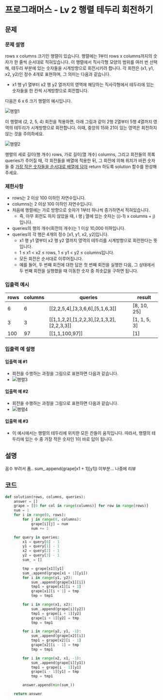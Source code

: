 # 프로그래머스 - Lv 2 행렬 테두리 회전하기

문제
-----

### 문제 설명

rows x columns 크기인 행렬이 있습니다. 행렬에는 1부터 rows x columns까지의 숫자가 한 줄씩 순서대로 적혀있습니다. 이 행렬에서 직사각형 모양의 범위를 여러 번 선택해, 테두리 부분에 있는 숫자들을 시계방향으로 회전시키려 합니다. 각 회전은 (x1, y1, x2, y2)인 정수 4개로 표현하며, 그 의미는 다음과 같습니다.

- x1 행 y1 열부터 x2 행 y2 열까지의 영역에 해당하는 직사각형에서 테두리에 있는 숫자들을 한 칸씩 시계방향으로 회전합니다.

다음은 6 x 6 크기 행렬의 예시입니다.

![행렬1](../../assets/rowand1.png)

이 행렬에 (2, 2, 5, 4) 회전을 적용하면, 아래 그림과 같이 2행 2열부터 5행 4열까지 영역의 테두리가 시계방향으로 회전합니다. 이때, 중앙의 15와 21이 있는 영역은 회전하지 않는 것을 주의하세요.

![행렬2](../../assets/rowand2.png)

행렬의 세로 길이(행 개수) rows, 가로 길이(열 개수) columns, 그리고 회전들의 목록 queries가 주어질 때, 각 회전들을 배열에 적용한 뒤, 그 회전에 의해 위치가 바뀐 숫자들 중 <u>가장 작은 숫자들을 순서대로 배열에 담아</u> return 하도록 solution 함수를 완성해주세요.

### 제한사항

- rows는 2 이상 100 이하인 자연수입니다.
- columns는 2 이상 100 이하인 자연수입니다.
- 처음에 행렬에는 가로 방향으로 숫자가 1부터 하나씩 증가하면서 적혀있습니다.
    - 즉, 아무 회전도 하지 않았을 때, i 행 j 열에 있는 숫자는 ((i-1) x columns + j)입니다.
- queries의 행의 개수(회전의 개수)는 1 이상 10,000 이하입니다.
- queries의 각 행은 4개의 정수 [x1, y1, x2, y2]입니다.
    - x1 행 y1 열부터 x2 행 y2 열까지 영역의 테두리를 시계방향으로 회전한다는 뜻입니다.
    - 1 ≤ x1 < x2 ≤ rows, 1 ≤ y1 < y2 ≤ columns입니다.
    - 모든 회전은 순서대로 이루어집니다.
    - 예를 들어, 두 번째 회전에 대한 답은 첫 번째 회전을 실행한 다음, 그 상태에서 두 번째 회전을 실행했을 때 이동한 숫자 중 최솟값을 구하면 됩니다.

### 입출력 예시

|rows|columns|queries|result|
|---|---|---|---|
|6|6|[[2,2,5,4],[3,3,6,6],[5,1,6,3]]|[8, 10, 25]|
|3|3|[[1,1,2,2],[1,2,2,3],[2,1,3,2],[2,2,3,3]]|[1, 1, 5, 3]|
|100|97|[[1,1,100,97]]|[1]|

### 입출력 예 설명

#### 입출력 예 #1

- 회전을 수행하는 과정을 그림으로 표현하면 다음과 같습니다.
- ![행렬3](../../assets/rowand3.png)

#### 입출력 예 #2

- 회전을 수행하는 과정을 그림으로 표현하면 다음과 같습니다.
- ![행렬4](../../assets/rowand4.png)

#### 입출력 예 #3

- 이 예시에서는 행렬의 테두리에 위치한 모든 칸들이 움직입니다. 따라서, 행렬의 테두리에 있는 수 중 가장 작은 숫자인 1이 바로 답이 됩니다.

설명
------
꼼수 부려서 품.. sum_.append(grape[x1 + 1][y1]) 이부분... 나중에 리뷰

코드
------

``` python
def solution(rows, columns, queries):
    answer = []
    grape = [[0 for col in range(columns)] for row in range(rows)]
    num = 1
    for i in range(0, rows):
        for j in range(0, columns):
            grape[i][j] = num
            num += 1

    for query in queries:
        x1 = query[0] - 1
        y1 = query[1] - 1
        x2 = query[2] - 1
        y2 = query[3] - 1
        sum_ = []

        tmp = grape[x1][y1]
        sum_.append(grape[x1 + 1][y1])
        for i in range(y1, y2):
            sum_.append(grape[x1][i])
            tmp1 = grape[x1][i + 1]
            grape[x1][i + 1] = tmp
            tmp = tmp1

        for i in range(x1, x2):
            sum_.append(grape[i][y2])
            tmp1 = grape[i + 1][y2]
            grape[i + 1][y2] = tmp
            tmp = tmp1

        for i in range(y2, y1, -1):
            sum_.append(grape[x2][i])
            tmp1 = grape[x2][i - 1]
            grape[x2][i - 1] = tmp
            tmp = tmp1

        for i in range(x2, x1, -1):
            sum_.append(grape[i][y1])
            tmp1 = grape[i - 1][y1]
            grape[i - 1][y1] = tmp
            tmp = tmp1

        answer.append(min(sum_))

    return answer
```